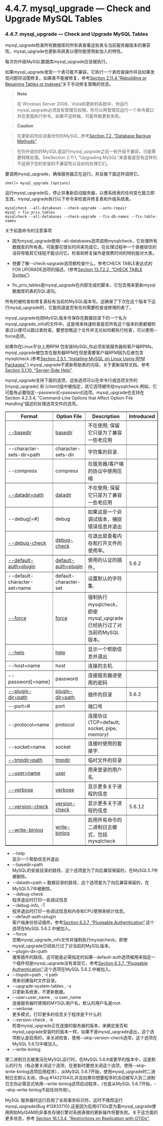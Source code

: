 # 4.4.7. mysql_upgrade — Check and Upgrade MySQL Tables

### 4.4.7. mysql_upgrade — Check and Upgrade MySQL Tables

mysql_upgrade检查所有数据库的所有表查看这些表与当前服务器版本的兼容性。mysql_upgrade也更新系统表以便你能使用新加入的特性。

每次你升级MySQL数据库mysql_upgrade应该被执行。

如果mysql_upgrade发现一个表可能不兼容。它执行一个表检查操作并且如果发现问题将试图修复。如果表不能被修复，参考[Section 2.11.4,“Rebuilding or Repairing Tables or Indexes”][02.11.04]关于手动修复策略的信息。

>**Note**  

>在 Windows Server 2008，Vista和更新的系统中，你运行mysql_upgrade必须具有管理员权限。你可以用管理员运行一个命令窗口并在里面执行命令，如果不这样做，可能导致更新失败。


>**Caution**

>在更新前你应该备份你的MySQL.,参考[Section 7.2, “Database Backup Methods”][07.02.00].

>在你升级你的MySQL或运行mysql_upgrade之前一些升级不兼容，可能需要特殊处理。SeeSection 2.11.1, “Upgrading MySQL”来查看是否有这样的不适用于您的安装的不兼容性以及如何处理它们。

要调用mysql_upgrade，确保服务器正在运行。并且像下面这样调用它。

```shell
shell> mysql_upgrade [options]
```

运行mysql_upgrade后，停止并重新启动服务器，以便系统表的任何变化能立即生效。mysql_upgrade执行以下命令来检查并修复表和升级系统表。

```shell
mysqlcheck --all-databases --check-upgrade --auto-repair
mysql < fix_priv_tables
mysqlcheck --all-databases --check-upgrade --fix-db-names --fix-table-names
```

关于前面命令的注意事项

* 因为mysql_upgrade使用--all-databases选项调用mysqlcheck，它处理所有数据库的所有表。可能要花很长时间来完成它。在处理过程中一个表被锁住的话将导致其它线程不能访问它。检查和修复操作是很费时间的特别是对大表。

* 想要了解--check-upgrade选项都检查什么，参考CHECK TABLE表达式的FOR UPGRADE选项的描述。(参考[Section 13.7.2.2, “CHECK TABLE Syntax”][13.07.02.02]).

* fix_priv_tables是mysql_upgrade在内部生成的脚本，它包含用来更新mysql数据库的表的SQL语句。

所有的被检查和修复表标有当前的MySQL版本号。这确保了下次在这个版本下运行mysql_upgrade时，它能知道是否有任何需要检查或修理的表了。

mysql_upgrade也把MySQL版本号保存在数据目录下的一个名为mysql_upgrade_info的文件中。这是用来快速检查是否所有这个版本的表都被检查过以便可以跳过表检查。要想忽略这个文件并无论如何都执行检查，可以使用--force选项。

如果你在Linux平台上用RPM 包安装MySQL,你必须安装服务器和客户端RPMs。mysql_upgrade被包含在服务器RPM在但是需要客户端RPM因为后者包含mysqlcheck.(参考[Section 2.5.1, “Installing MySQL on Linux Using RPM Packages”][02.05.01].)
mysql_upgrade不更新帮助表的内容。关于更新指导文档，参考[Section 5.1.10, “Server-Side Help”][05.01.10].

mysql_upgrade支持下面的选项，这些选项可以在命令行或选项文件的[mysql_upgrade] 和 [client]组中被指定，其它选项被传给mysqlcheck.例如，它可能有必要指定--password[=password]选项。mysql_upgrade也支持在Section 4.2.3.4, “Command-Line Options that Affect Option-File Handling”描述的处理选项文件的选项。

<table summary="mysql_upgrade Options" border="1">
	<colgroup>
		<col class="format">
		<col class="config_file">
		<col class="description">
		<col class="introduced">
	</colgroup>
	<thead>
		<tr>
			<th scope="col">
				Format
			</th>
			<th scope="col">
				Option File
			</th>
			<th scope="col">
				Description
			</th>
			<th scope="col">
				Introduced
			</th>
		</tr>
	</thead>
	<tbody>
		<tr>
			<td scope="row">
				<a class="link"
					href="mysql-upgrade.html#option_mysql_upgrade_basedir">--basedir</a>
			</td>
			<td>
				<a class="link"
					href="mysql-upgrade.html#option_mysql_upgrade_basedir">basedir</a>
			</td>
			<td>
				不在使用; 保留它只是为了兼容一些老应用
			</td>
			<td>
			</td>
		</tr>
		<tr>
			<td scope="row">
				--character-sets-dir=path
			</td>
			<td>
				character-sets-dir
			</td>
			<td>
				字符集的目录.
			</td>
			<td>
			</td>
		</tr>
		<tr>
			<td scope="row">
				--compress
			</td>
			<td>
				compress
			</td>
			<td>
				在服务器/客户端的协议中使用压缩
			</td>
			<td>
			</td>
		</tr>
		<tr>
			<td scope="row">
				<a class="link"
					href="mysql-upgrade.html#option_mysql_upgrade_datadir">--datadir=path</a>
			</td>
			<td>
				<a class="link"
					href="mysql-upgrade.html#option_mysql_upgrade_datadir">datadir</a>
			</td>
			<td>
				不在使用; 保留它只是为了兼容一些老应用
			</td>
			<td>
			</td>
		</tr>
		<tr>
			<td scope="row">
				--debug[=#]
			</td>
			<td>
				debug
			</td>
			<td>
				如果这是一个非调试版本，捕捉错误信息并退出
			</td>
			<td>
			</td>
		</tr>
		<tr>
			<td scope="row">
				<a class="link"
					href="mysql-upgrade.html#option_mysql_upgrade_debug-check">--debug-check</a>
			</td>
			<td>
				<a class="link"
					href="mysql-upgrade.html#option_mysql_upgrade_debug-check">debug-check</a>
			</td>
			<td>
				在退出是查看内存和打开文件的使用率。
			</td>
			<td>
			</td>
		</tr>
		<tr>
			<td scope="row">
				<a class="link"
					href="mysql-upgrade.html#option_mysql_upgrade_default-auth">--default-auth=plugin</a>
			</td>
			<td>
				<a class="link"
					href="mysql-upgrade.html#option_mysql_upgrade_default-auth">default-auth=plugin</a>
			</td>
			<td>
				使用的认证的插件。
			</td>
			<td>
				5.6.2
			</td>
		</tr>
		<tr>
			<td scope="row">
				--default-character-set=name
			</td>
			<td>
				default-character-set
			</td>
			<td>
				设置默认的字符集.
			</td>
			<td>
			</td>
		</tr>
		<tr>
			<td scope="row">
				<a class="link" href="mysql-upgrade.html#option_mysql_upgrade_force">--force</a>
			</td>
			<td>
				<a class="link" href="mysql-upgrade.html#option_mysql_upgrade_force">force</a>
			</td>
			<td>
				强制执行mysqlcheck，即使mysql_upgrade已经执行过了对当前的MySQL版本。
			</td>
			<td>
			</td>
		</tr>
		<tr>
			<td scope="row">
				<a class="link" href="mysql-upgrade.html#option_mysql_upgrade_help">--help</a>
			</td>
			<td>
				<a class="link" href="mysql-upgrade.html#option_mysql_upgrade_help">help</a>
			</td>
			<td>
				显示一个帮助信息并退出
			</td>
			<td>
			</td>
		</tr>
		<tr>
			<td scope="row">
				--host=name
			</td>
			<td>
				host
			</td>
			<td>
				连接的主机.
			</td>
			<td>
			</td>
		</tr>
		<tr>
			<td scope="row">
				--password[=name]
			</td>
			<td>
				password
			</td>
			<td>
				连接服务器进使用的密码
			</td>
			<td>
			</td>
		</tr>
		<tr>
			<td scope="row">
				<a class="link"
					href="mysql-upgrade.html#option_mysql_upgrade_plugin-dir">--plugin-dir=path</a>
			</td>
			<td>
				<a class="link"
					href="mysql-upgrade.html#option_mysql_upgrade_plugin-dir">plugin-dir=path</a>
			</td>
			<td>
				插件的目录
			</td>
			<td>
				5.6.2
			</td>
		</tr>
		<tr>
			<td scope="row">
				--port=#
			</td>
			<td>
				port
			</td>
			<td>
				端口号
			</td>
			<td>
			</td>
		</tr>
		<tr>
			<td scope="row">
				--protocol=name
			</td>
			<td>
				protocol
			</td>
			<td>
				连接协议 (TCP=default, socket, pipe, memory)
			</td>
			<td>
			</td>
		</tr>
		<tr>
			<td scope="row">
				--socket=name
			</td>
			<td>
				socket
			</td>
			<td>
				连接时使用的套接字.
			</td>
			<td>
			</td>
		</tr>
		<tr>
			<td scope="row">
				<a class="link"
					href="mysql-upgrade.html#option_mysql_upgrade_tmpdir">--tmpdir=path</a>
			</td>
			<td>
				<a class="link"
					href="mysql-upgrade.html#option_mysql_upgrade_tmpdir">tmpdir</a>
			</td>
			<td>
				临时文件的目录
			</td>
			<td>
			</td>
		</tr>
		<tr>
			<td scope="row">
				<a class="link" href="mysql-upgrade.html#option_mysql_upgrade_user">--user=name</a>
			</td>
			<td>
				<a class="link" href="mysql-upgrade.html#option_mysql_upgrade_user">user</a>
			</td>
			<td>
				用来登录的用户名.
			</td>
			<td>
			</td>
		</tr>
		<tr>
			<td scope="row">
				<a class="link"
					href="mysql-upgrade.html#option_mysql_upgrade_verbose">--verbose</a>
			</td>
			<td>
				<a class="link"
					href="mysql-upgrade.html#option_mysql_upgrade_verbose">verbose</a>
			</td>
			<td>
				显示更多关于进程的信息
			</td>
			<td>
			</td>
		</tr>
		<tr>
			<td scope="row">
				<a class="link"
					href="mysql-upgrade.html#option_mysql_upgrade_version-check">--version-check</a>
			</td>
			<td>
				<a class="link"
					href="mysql-upgrade.html#option_mysql_upgrade_version-check">version-check</a>
			</td>
			<td>
				显示更多关于进程的信息
			</td>
			<td>
				5.6.12
			</td>
		</tr>
		<tr>
			<td scope="row">
				<a class="link"
					href="mysql-upgrade.html#option_mysql_upgrade_write-binlog">--write-binlog</a>
			</td>
			<td>
				<a class="link"
					href="mysql-upgrade.html#option_mysql_upgrade_write-binlog">write-binlog</a>
			</td>
			<td>
				启用所有命令的二进制日志模式，包括mysqlcheck
			</td>
			<td>
			</td>
		</tr>
	</tbody>
</table>

* --help  
显示一个帮助信息并退出
* --basedir=path  
MySQL的安装目录的路径，这个选项是为了向后兼容保留的，在MySQL5.7中被删除。
* --datadir=path  =
数据目录的路径，这个选项是为了向后兼容保留的，在MySQL5.7中被删除。
* --debug-check  
程序退出时打印一些调试信息
* --debug-info, -T  
程序退出时打印一些调试信息和内存和CPU使用率统计信息。
* --default-auth=plugin  
客户端身份验证插件。参考[Section 6.3.7, “Pluggable Authentication”][06.03.07].这个选项在MySQL 5.6.2.中被加入。
* --force  
忽略mysql_upgrade_info文件并强制执行mysqlcheck，即使mysql_upgrade已经执行过了对当前的MySQL版本。
* --plugin-dir=path  
搜索插件的路径，这可能是必需指定的如果--default-auth选项被用来指定一个插件但是mysql_upgrade没有发现它。参考[Section 6.3.7, “Pluggable Authentication”][06.03.07].这个选项在MySQL 5.6.2.中被加入。
* --tmpdir=path , -t path  
用来创建临时文件目录。
* --upgrade-system-tables , -s  
只更新系统表，不更新数据。
* --user=user_name , -u user_name  
连接服务器时使用的MYSQL用户名，默认的用户名是root.
* --verbose   
更多模式，打印更多的信息关于程序是干什么的
* --version-check , -k  
检查mysql_upgrade正在连接的服务器的版本，来确定是否和mysql_upgrade安装时的版本一样。如果不是mysql_upgrade退出，这个选项默认是启用的，来关闭检查，使用--skip-version-check选项，这个选项在MySQL 5.6.12中被加入。
* --write-binlog  

使二进制日志被激活在MySQL运行时。在MySQL 5.6.6或更早的版本中，这是默认的行为（有必要关闭这个选项，在更新时要想关闭这个选项，使用--skip-write-binlog选项启用程序），从MySQL 5.6.7开始，使用mysql_upgrade时二进制日志默认关闭，(Bug #14221043),并且如果你想要程序的活动被写入到二进制日志你必需显式地用--write-binlog选项启动程序，（也是从MySQL 5.6.7开始，--skip-write-binlog不起任何作用）。

MySQL 服务器时运行启用了全局事务标识符，这时不推荐运行mysql_upgrade(Bug #13833710).这是因为启用GTIDs意为着mysql_upgrade使用例如MyISAM的非事务存储引擎对系统表做的更新操作将要失败。关于这方面的更多信息，参考 [Section 16.1.3.4, “Restrictions on Replication with GTIDs”][16.01.03.04],



[02.11.04]:./Chapter_02/02.11.04_Rebuilding_or_Repairing_Tables_or_Indexes.md
[07.02.00]:./Chapter_07/07.02.00_Database_Backup_Methods.md
[13.07.02.02]:./Chapter_13/13.07.02.02_CHECK_TABLE_Syntax.md
[02.05.01]:./Chapter_02/02.05.01_Installing_MySQL_on_Linux_Using_RPM_Packages.md
[05.01.10]:./Chapter_05/05.01.10_Server-Side_Help.md
[06.03.07]:./Chapter_06/06.03.07_Pluggable_Authentication.md
[16.01.03.04]:./Chapter_16/16.01.03.04_Restrictions_on_Replication_with_GTIDs.md









